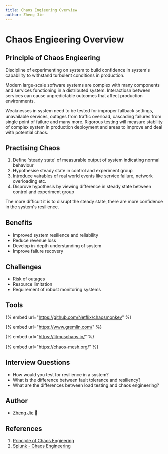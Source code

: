 ```yaml
---
title: Chaos Engieering Overview
author: Zheng Jie
---
```


# Chaos Engieering Overview

## Principle of Chaos Engieering

Discipline of experimenting on system to build confidence in system's capability to withstand turbulent conditions in production.

Modern large-scale software systems are complex with many components and services functioning in a distributed system. Interactiosn between services can cause unpredictable outcomes that affect production environments.

Weaknesses in system need to be tested for improper fallback settings, unavailable services, outages from traffic overload, cascading failures from single point of failure and many more. Rigorous testing will measure stability of complex system in production deployment and areas to improve and deal with potential chaos.

## Practising Chaos

1. Define 'steady state' of measurable output of system indicating normal behaviour
2. Hypothesise steady state in control and experiment group
3. Introduce vairables of real world events like service failure, network overloading etc.
4. Disprove hypothesis by viewing difference in steady state between control and experiment group

The more difficult it is to disrupt the steady state, there are more confidence in the system's resilience.

## Benefits

* Improved system resilience and reliability
* Reduce revenue loss
* Develop in-depth understanding of system
* Improve failure recovery

## Challenges

* Risk of outages
* Resource limitation
* Requirement of robust monitoring systems

## Tools

{% embed url="https://github.com/Netflix/chaosmonkey" %}

{% embed url="https://www.gremlin.com/" %}

{% embed url="https://litmuschaos.io/" %}

{% embed url="https://chaos-mesh.org/" %}

## Interview Questions

* How would you test for resilience in a system?
* What is the difference between fault tolerance and resiliency?
* What are the differences between load testing and chaos engineering?

## Author

- [Zheng Jie](https://github.com/Bread7) 🍞

## References

1. [Principle of Chaos Engieering](http://principlesofchaos.org/)
2. [Splunk - Chaos Engineering](https://www.splunk.com/en_us/blog/learn/chaos-engineering.html)